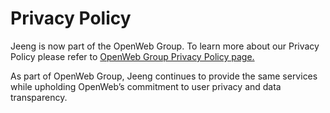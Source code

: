 Privacy Policy
==============

Jeeng is now part of the OpenWeb Group. To learn more about our Privacy Policy please refer to [OpenWeb Group Privacy Policy page.](https://www.openweb.com/legal-and-privacy/privacy/)  
  
As part of OpenWeb Group, Jeeng continues to provide the same services while upholding OpenWeb’s commitment to user privacy and data transparency.